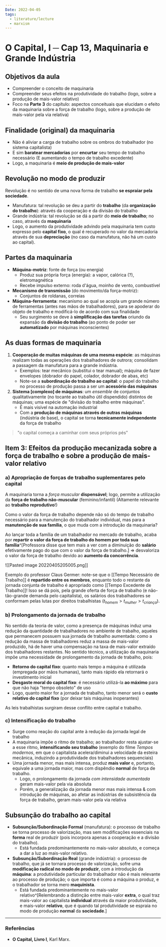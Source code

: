 ```yaml
---
Date: 2022-04-05
tags:
  - literature/lecture
  - marxism
---
```

# O Capital, I ─ Cap 13, Maquinaria e Grande Indústria
## Objetivos da aula
- Compreender o conceito de maquinaria
- Compreender seus efeitos na produtividade do trabalho (logo, sobre a produção de mais-valor relativo)
- Foco na **Parte 3** do capítulo: aspectos conceituais que elucidam o efeito da maquinaria sobre a força de trabalho (logo, sobre a produção de mais-valor pela via relativa)

## Finalidade (original) da maquinaria
- Não é aliviar a carga de trabalho sobre os ombros do trabalhador (no sistema capitalista)
- E sim **baratear mercadorias** por **encurtar** seu tempo de trabalho necessário (E aumentando o tempo de trabalho excedente)
- Logo, a maquinaria é **meio de produção de mais-valor**

## Revolução no modo de produzir
Revolução é no sentido de uma nova forma de trabalho **se espraiar pela sociedade**.
- Manufatura: tal revolução se deu a partir do **trabalho** (da **organização do trabalho**): através da cooperação e da divisão do trabalho
- Grande indústria: tal revolução se dá a partir do **meio de trabalho**; no caso, através da **maquinaria**
- Logo, o aumento da produtividade advindo pela maquinaria tem custo expresso pelo **capital fixo**, o qual é recuperado no valor da mercadoria através de sua **depreciação** (no caso da manufatura, não há um custo ao capital). 

## Partes da maquinaria
- **Máquina-motriz**: fonte de força (ou energia)
	- Produz sua própria força (energia): a vapor, calórica (?), eletromagnética
	- Recebe impulso externo: roda d'água, moinho de vento, combustível
- **Mecanismo de transmissão** (do movimento/da força-motriz): 
	- Conjuntos de roldanas, correias
- **Máquina-ferramenta**: mecanismo ao qual se acopla um grande número de ferramentas (antes nas mãos de trabalhadores), para se apoderar do objeto de trabalho e modificá-lo de acordo com sua finalidade
	- Seu surgimento se deve à **simplificação das tarefas** oriundo da expansão da **divisão do trabalho** (ao ponto de poder ser **automatizado** por máquinas inconscientes)

## As duas formas de maquinaria
1. **Cooperação de muitas máquinas de uma mesma espécie**: as máquinas realizam todas as operações dos trabalhadores de outrora; consolidam a passagem da manufatura para a grande indústria.
	* Exemplos: tear mecânico (substitui o tear manual); máquina de fazer envelopes (dobrador do papel, colador, dobrador de abas, etc)
	* Note-se a **subordinação do trabalho ao capital**: o papel do trabalho no processo de produção passa a ser um **acessório das máquinas**
2. **Sistema [complexo] de máquinas**: um *ensemble* de conjuntos qualitativamente (no tocante ao trabalho útil dispendido) distintos de máquinas; uma espécie de "divisão do trabalho entre máquinas".
	* É mais visível na automação industrial
	* Com a **produção de máquinas através de outras máquinas** (indústria de base), o capital se torna **tecnicamente independente** da força de trabalho
> "o capital começa a caminhar com seus próprios pés"

## Item 3: Efeitos da produção mecanizada sobre a força de trabalho e sobre a produção de mais-valor relativo
### a) Apropriação de forças de trabalho **suplementares** pelo capital
A maquinaria torna a *força muscular* **dispensável**; logo, permite a utilização da **força de trabalho não-muscular** (feminino/infantil) (Altamente relevante ao **trabalho reprodutivo**!)

Como o valor da força de trabalho depende não só do tempo de trabalho necessário para a manutenção do trabalhador individual, mas para a **manutenção de sua família**, o que muda com a introdução da maquinaria? 

Ao lançar toda a família de um trabalhador no mercado de trabalho, acaba por **repartir o valor da força de trabalho do homem por toda sua família**^[Professora disse que tem mais a ver com a diminuição do **salário** efetivamente pago do que com o valor da força de trabalho.] => desvaloriza o valor da força de trabalho devido ao **aumento da concorrência**.

![[Pasted image 20220405205005.png]]

Exemplo do professor Claus Germer: note-se que o [[Tempo Necessário de Trabalho]] é **repartido entre os membros**, enquanto todo o restante da jornada conjunta de trabalho é apropriado como [[Tempo Excedente de Trabalho]]! Isso se dá pois, pela grande oferta de força de trabalho (e não-tão-grande demanda pelo capitalista), os salários dos trabalhadores se conformam pelas lutas por direitos trabalhistas ($t_{homem} > t_{mulher} > t_{criança}$). 

### b) Prolongamento da jornada de trabalho
No sentido da teoria de valor, como a presença de máquinas induz uma redução da quantidade de trabalhadores no ambiente de trabalho, aqueles que permanecem possuem sua jornada de trabalho aumentada: como a redução da massa de trabalhadores reduz a massa de mais-valor produzido, há de haver uma compensação na taxa de mais-valor extraído dos trabalhadores restantes. No sentido técnico, a utilização da maquinaria impõe uma necessidade de prolongamento da jornada de trabalho, pois:
- **Retorno do capital fixo**: quanto mais tempo a máquina é utilizada (empregada por mãos humanas), tanto mais rápido ela retornará o investimento inicial
- **Desgaste moral do capital fixo**: é necessário utilizá-la **ao máximo** para que não haja "tempo obsoleto" de uso
- Logo, quanto maior for a jornada de trabalho, tanto menor será o **custo relativo do capital fixo** (por deixar tais máquinas inoperantes)

As leis trabalhistas surgiram desse conflito entre capital e trabalho.

### c) Intensificação do trabalho
- Surge como reação do capital ante à redução da jornada legal de trabalho
- A maquinaria impõe o ritmo de trabalho; ao trabalhador resta ajustar-se a esse ritmo, **intensificando seu trabalho** (exemplo do filme *Tempos modernos*, em que o capitalista acelera/diminui a velocidade da esteira mecânica, induzindo a produtividade dos trabalhadores sequenciais)
- Uma jornada menor, mas mais intensa, produz **mais valor** e, portanto, equivale a uma jornada maior, mas com dispêndio **normal** de força de trabalho. 
	- Logo, o prolongamento da jornada *com intensidade aumentada* geram mais-valor pela via absoluta
	- Porém, a generalização da jornada menor mas mais intensa & com introdução de máquinas, ao afetar as indústrias de subsistência da força de trabalho, geram mais-valor pela via relativa

## Subsunção do trabalho ao capital
- **Subsunção/Subordinação Formal** (manufatura): o processo de trabalho se torna processo de valorização, mas sem modificações essenciais na **forma** real de produzir (pois incorpora apenas a cooperação e a divisão do trabalho). 
	- Está fundada predominantemente no mais-valor absoluto, e começa a dar a luz ao mais-valor relativo.
- **Subsunção/Subordinação Real** (grande indústria): o processo de trabalho, que já se tornara processo de valorização, sofre uma **modificação radical no modo de produzir**, com a introdução da **máquina**: a produtividade particular do trabalhador não é mais relevante ao processo de produção; o que importa é como a máquina o produz, e o trabalhador se torna mero **maquinista**. 
	- Está fundada predominantemente no mais-valor relativo^[Relembrando a distinção entre mais-valor **extra**, o qual traz mais-valor ao capitalista **individual** através da maior produtividade, e mais-valor **relativo**, que é quando tal produtividade se espraia no modo de produção **normal** da **sociedade**.]


---
### Referências
- **O Capital, Livro I**, Karl Marx. 